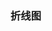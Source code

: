### 折线图
<template>
  <div>
  <fs-line-chart
        :seriesData="[11, 20, 50, 80, 900, 110, 130]"
        :xAxis="[11, 20, 50, 80, 70, 110, 130]"
      ></fs-line-chart>
  </div>
</template>